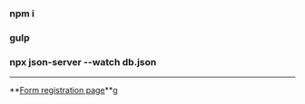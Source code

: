 ### npm i

### gulp

### npx json-server --watch db.json

***

**[Form registration page](https://github.com/Grinch3214/form-registration/dist)**g